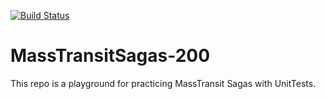 [![Build Status](https://github.com/Fortunoxx/MassTransitSagas-200/actions/workflows/dotnet.yml/badge.svg)](https://github.com/Fortunoxx/MassTransitSagas-200/actions)

# MassTransitSagas-200

This repo is a playground for practicing MassTransit Sagas with UnitTests.
